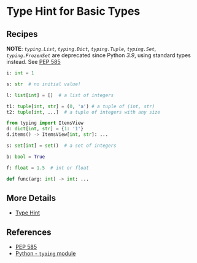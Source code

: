 # Type Hint for Basic Types

## Recipes

**NOTE**: *`typing.List`*, *`typing.Dict`*, *`typing.Tuple`*, *`typing.Set`*, *`typing.FrozenSet`*
are deprecated since Python *3.9*, using standard types instead.
See [PEP 585](https://peps.python.org/pep-0585/ "PEP 585 - Type Hinting Generics In Standard Collections")

```python
i: int = 1

s: str  # no initial value!

l: list[int] = []  # a list of integers

t1: tuple[int, str] = (0, 'a') # a tuple of (int, str)
t2: tuple[int, ...]  # a tuple of integers with any size

from typing import ItemsView
d: dict[int, str] = {1: '1'}
d.items() -> ItemsView[int, str]: ...

s: set[int] = set()  # a set of integers

b: bool = True

f: float = 1.5  # int or float

def func(arg: int) -> int: ...
```

## More Details

- [Type Hint](type_hint)

## References

- [PEP 585](https://peps.python.org/pep-0585/ "PEP 585 - Type Hinting Generics In Standard Collections")
- [Python - `typing` module](https://docs.python.org/3/library/typing.html)
